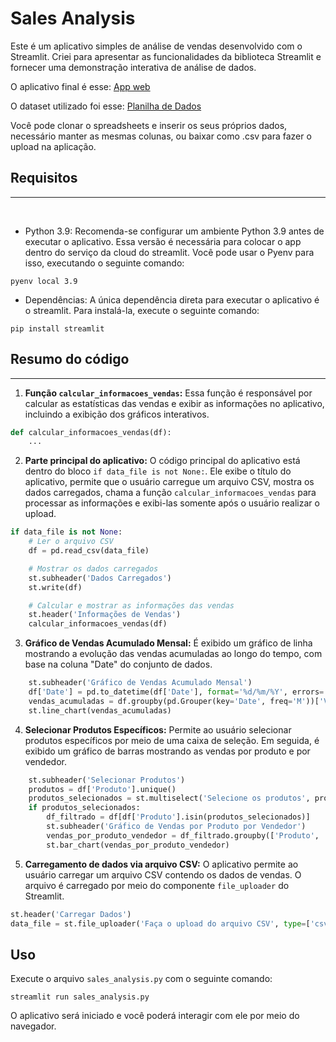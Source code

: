 # Sales Analysis

Este é um aplicativo simples de análise de vendas desenvolvido com o Streamlit. Criei para apresentar as funcionalidades da biblioteca Streamlit e fornecer uma demonstração interativa de análise de dados.

O aplicativo final é esse: [App web](https://lvgalvao-sales-analysis-app-sales-analysis-kedjqa.streamlit.app/)

O dataset utilizado foi esse: [Planilha de Dados](https://docs.google.com/spreadsheets/d/1FThY31ZQV2a4d3eq4WtyL77kSsE-94NvX--XGzYRlZ4/edit?usp=sharing)

Você pode clonar o spreadsheets e inserir os seus próprios dados, necessário manter as mesmas colunas, ou baixar como .csv para fazer o upload na aplicação.

## Requisitos
----------------
<br>

- Python 3.9: Recomenda-se configurar um ambiente Python 3.9 antes de executar o aplicativo. Essa versão é necessária para colocar o app dentro do serviço da cloud do streamlit. Você pode usar o Pyenv para isso, executando o seguinte comando:

```shell
pyenv local 3.9
```

* Dependências: A única dependência direta para executar o aplicativo é o streamlit. Para instalá-la, execute o seguinte comando:
    
```shell
pip install streamlit
```
    
## Resumo do código
----------------

1. **Função `calcular_informacoes_vendas`:** Essa função é responsável por calcular as estatísticas das vendas e exibir as informações no aplicativo, incluindo a exibição dos gráficos interativos.

```python
def calcular_informacoes_vendas(df):
    ...
```
    
2. **Parte principal do aplicativo:** O código principal do aplicativo está dentro do bloco `if data_file is not None:`. Ele exibe o título do aplicativo, permite que o usuário carregue um arquivo CSV, mostra os dados carregados, chama a função `calcular_informacoes_vendas` para processar as informações e exibi-las somente após o usuário realizar o upload.

```python
if data_file is not None:
    # Ler o arquivo CSV
    df = pd.read_csv(data_file)

    # Mostrar os dados carregados
    st.subheader('Dados Carregados')
    st.write(df)

    # Calcular e mostrar as informações das vendas
    st.header('Informações de Vendas')
    calcular_informacoes_vendas(df)
```
    
3. **Gráfico de Vendas Acumulado Mensal:** É exibido um gráfico de linha mostrando a evolução das vendas acumuladas ao longo do tempo, com base na coluna "Date" do conjunto de dados.

```python
    st.subheader('Gráfico de Vendas Acumulado Mensal')
    df['Date'] = pd.to_datetime(df['Date'], format='%d/%m/%Y', errors='coerce')
    vendas_acumuladas = df.groupby(pd.Grouper(key='Date', freq='M'))['Vendas'].sum().cumsum()
    st.line_chart(vendas_acumuladas)
```
    
4. **Selecionar Produtos Específicos:** Permite ao usuário selecionar produtos específicos por meio de uma caixa de seleção. Em seguida, é exibido um gráfico de barras mostrando as vendas por produto e por vendedor.

```python
    st.subheader('Selecionar Produtos')
    produtos = df['Produto'].unique()
    produtos_selecionados = st.multiselect('Selecione os produtos', produtos)
    if produtos_selecionados:
        df_filtrado = df[df['Produto'].isin(produtos_selecionados)]
        st.subheader('Gráfico de Vendas por Produto por Vendedor')
        vendas_por_produto_vendedor = df_filtrado.groupby(['Produto', 'Vendedor'])['Vendas'].sum().unstack()
        st.bar_chart(vendas_por_produto_vendedor)
```
    
5. **Carregamento de dados via arquivo CSV:** O aplicativo permite ao usuário carregar um arquivo CSV contendo os dados de vendas. O arquivo é carregado por meio do componente `file_uploader` do Streamlit.

```python
st.header('Carregar Dados')
data_file = st.file_uploader('Faça o upload do arquivo CSV', type=['csv'])
```    

Uso
---

Execute o arquivo `sales_analysis.py` com o seguinte comando:

```shell
streamlit run sales_analysis.py
```

O aplicativo será iniciado e você poderá interagir com ele por meio do navegador.